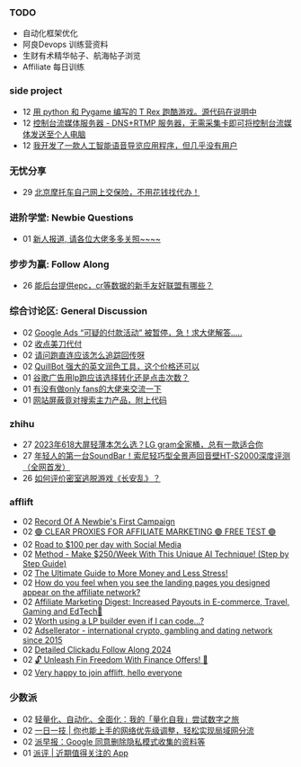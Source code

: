 ### TODO
-  自动化框架优化
-  阿良Devops 训练营资料
-  生财有术精华帖子、航海帖子浏览
-  Affiliate 每日训练

### side project
<!-- sideproject:START -->
-  12 [用 python 和 Pygame 编写的 T Rex 跑酷游戏。源代码在说明中](https://www.youtube.com/watch?v=pZySIXSelCA)
-  12 [控制台流媒体服务器 - DNS+RTMP 服务器，无需采集卡即可将控制台流媒体发送至个人电脑](https://github.com/Aioros/console-streaming-server)
-  12 [我开发了一款人工智能语音导览应用程序，但几乎没有用户](https://www.reddit.com/r/SideProject/comments/18gpp0e/ive_built_an_ai_audio_tour_app_but_have_almost_no/)<!-- sideproject:END -->


### 无忧分享
<!-- ruyo:START -->
-  29 [北京摩托车自己网上交保险，不用花钱找代办！](https://51.ruyo.net/18634.html)<!-- ruyo:END -->

### 进阶学堂: Newbie Questions
<!-- advertcn1:START -->
-  01 [新人报道, 请各位大佬多多关照~~~~](https://www.advertcn.com/thread-114541-1-1.html)<!-- advertcn1:END -->

### 步步为赢: Follow Along
<!-- advertcn2:START -->
-  26 [能后台提供epc，cr等数据的新手友好联盟有哪些？](https://www.advertcn.com/thread-114470-1-1.html)<!-- advertcn2:END -->

### 综合讨论区: General Discussion
<!-- advertcn3:START -->
-  02 [Google Ads “可疑的付款活动” 被暂停，急！求大佬解答.....](https://www.advertcn.com/thread-114555-1-1.html)
-  02 [收点美刀代付](https://www.advertcn.com/thread-114549-1-1.html)
-  02 [请问跑直连应该怎么追踪回传呀](https://www.advertcn.com/thread-114547-1-1.html)
-  02 [QuillBot 强大的英文润色工具，这个价格还可以](https://www.advertcn.com/thread-114544-1-1.html)
-  01 [谷歌广告用lp跑应该选择转化还是点击次数？](https://www.advertcn.com/thread-114543-1-1.html)
-  01 [有没有做only fans的大佬来交流一下](https://www.advertcn.com/thread-114542-1-1.html)
-  01 [网站屏蔽竟对搜索主力产品，附上代码](https://www.advertcn.com/thread-114540-1-1.html)<!-- advertcn3:END -->


### zhihu
<!-- zhihu:START -->
-  27 [2023年618大屏轻薄本怎么选？LG gram全家桶，总有一款适合你](http://zhuanlan.zhihu.com/p/632641888?utm_campaign=rss&utm_medium=rss&utm_source=rss&utm_content=title)
-  27 [年轻人的第一台SoundBar！索尼轻巧型全景声回音壁HT-S2000深度评测（全网首发）](http://zhuanlan.zhihu.com/p/630990296?utm_campaign=rss&utm_medium=rss&utm_source=rss&utm_content=title)
-  26 [如何评价密室逃脱游戏《长安乱》？](http://www.zhihu.com/question/563950552/answer/3045961312?utm_campaign=rss&utm_medium=rss&utm_source=rss&utm_content=title)<!-- zhihu:END -->

### afflift
<!-- afflift:START -->
-  02 [Record Of A Newbie&#39;s First Campaign](https://afflift.com/f/threads/record-of-a-newbies-first-campaign.12826/)
-  02 [🟣 CLEAR PROXIES FOR AFFILIATE MARKETING 🟣 FREE TEST 🟣](https://afflift.com/f/threads/%F0%9F%9F%A3-clear-proxies-for-affiliate-marketing-%F0%9F%9F%A3-free-test-%F0%9F%9F%A3.9996/)
-  02 [Road to $100 per day with Social Media](https://afflift.com/f/threads/road-to-100-per-day-with-social-media.12012/)
-  02 [Method - Make $250/Week With This Unique AI Technique! &lpar;Step by Step Guide&rpar;](https://afflift.com/f/threads/method-make-250-week-with-this-unique-ai-technique-step-by-step-guide.12903/)
-  02 [The Ultimate Guide to More Money and Less Stress!](https://afflift.com/f/threads/the-ultimate-guide-to-more-money-and-less-stress.12901/)
-  02 [How do you feel when you see the landing pages you designed appear on the affiliate network?](https://afflift.com/f/threads/how-do-you-feel-when-you-see-the-landing-pages-you-designed-appear-on-the-affiliate-network.12799/)
-  02 [Affiliate Marketing Digest: Increased Payouts in E-commerce, Travel, Gaming and EdTech🚀](https://afflift.com/f/threads/affiliate-marketing-digest-increased-payouts-in-e-commerce-travel-gaming-and-edtech%F0%9F%9A%80.12902/)
-  02 [Worth using a LP builder even if I can code...?](https://afflift.com/f/threads/worth-using-a-lp-builder-even-if-i-can-code.12723/)
-  02 [Adsellerator - international crypto, gambling and dating network since 2015](https://afflift.com/f/threads/adsellerator-international-crypto-gambling-and-dating-network-since-2015.6683/)
-  02 [Detailed Clickadu Follow Along 2024](https://afflift.com/f/threads/detailed-clickadu-follow-along-2024.12883/)
-  02 [🔓 Unleash Fin Freedom With Finance Offers! 🌟](https://afflift.com/f/threads/%F0%9F%94%93-unleash-fin-freedom-with-finance-offers-%F0%9F%8C%9F.12863/)
-  02 [Very happy to join afflift, hello everyone](https://afflift.com/f/threads/very-happy-to-join-afflift-hello-everyone.12825/)<!-- afflift:END -->

### 少数派
<!-- sspai:START -->
-  02 [轻量化、自动化、全面化：我的「量化自我」尝试数字之旅](https://sspai.com/post/86747)
-  02 [一日一技 | 你也能上手的网络优先级调整，轻松实现局域网分流](https://sspai.com/post/87558)
-  02 [派早报：Google 同意删除隐私模式收集的资料等](https://sspai.com/post/87740)
-  01 [派评 | 近期值得关注的 App](https://sspai.com/post/87733)<!-- sspai:END -->
